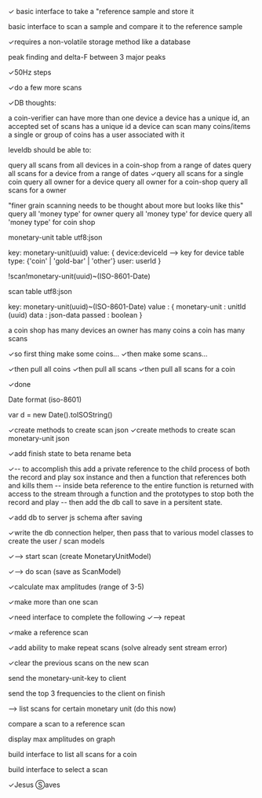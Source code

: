 ✓ basic interface to take a "reference sample and store it

basic interface to scan a sample and compare it to the reference sample

✓requires a non-volatile storage method like a database

peak finding and delta-F between 3 major peaks

✓50Hz steps

✓do a few more scans

✓DB thoughts:

a coin-verifier can have more than one device
a device has a unique id,
an accepted set of scans has a unique id
a device can scan many coins/items
a single or group of coins has a user associated with it

leveldb should be able to:

query all scans from all devices in a coin-shop from a range of dates
query all scans for a device from a range of dates
✓query all scans for a single coin
query all owner for a device
query all owner for a coin-shop
query all scans for a owner

"finer grain scanning needs to be thought about more but looks like this"
query all 'money type' for owner
query all 'money type' for device
query all 'money type' for coin shop

monetary-unit table 
utf8:json

key: monetary-unit(uuid)
value: {
  device:deviceId --> key for device table
  type: {'coin' | 'gold-bar' | 'other'}
  user: userId
}

!scan!monetary-unit(uuid)~(ISO-8601-Date)

scan table 
utf8:json

key: monetary-unit(uuid)~(ISO-8601-Date)
value : {
  monetary-unit   : unitId (uuid)
  data            : json-data
  passed          : boolean
}

a coin shop has many devices
an owner has many coins
a coin has many scans

✓so first thing make some coins...
✓then make some scans...

✓then pull all coins 
✓then pull all scans
✓then pull all scans for a coin

✓done

Date format (iso-8601)

var d = new Date().toISOString()

✓create methods to create scan json
✓create methods to create scan monetary-unit json

✓add finish state to beta
rename beta

✓-- to accomplish this add a private reference to the child process of both
the record and play sox instance and then a function that references both and kills them -- inside beta reference to the entire function is returned with access to the stream through a function and the prototypes to stop both the record and play -- then add the db call to save in a persitent state.

✓add db to server js schema after saving

✓write the db connection helper, then pass that to various model classes to create the user / scan models 

✓--> start scan (create MonetaryUnitModel)

✓--> do scan (save as ScanModel)

✓calculate max amplitudes (range of 3-5)

✓make more than one scan

✓need interface to complete the following
✓--> repeat

✓make a reference scan

✓add ability to make repeat scans (solve already sent stream error)

✓clear the previous scans on the new scan

send the monetary-unit-key to client

send the top 3 frequencies to the client on finish

--> list scans for certain monetary unit (do this now)

compare a scan to a reference scan

display max amplitudes on graph

build interface to list all scans for a coin

build interface to select a scan 

✓Jesus Ⓢaves
